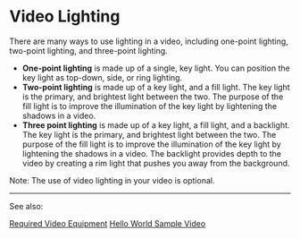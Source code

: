 # Video Lighting

There are many ways to use lighting in a video, including one-point lighting, two-point lighting, and three-point lighting.

- **One-point lighting** is made up of a single, key light. You can position the key light as top-down, side, or ring lighting.
- **Two-point lighting** is made up of a key light, and a fill light. The key light is the primary, and brightest light between the two. The purpose of the fill light is to improve the illumination of the key light by lightening the shadows in a video. 
- **Three point lighting** is made up of a key light, a fill light, and a backlight. The key light is the primary, and brightest light between the two. The purpose of the fill light is to improve the illumination of the key light by lightening the shadows in a video. The backlight provides depth to the video by creating a rim light that pushes you away from the background. 

Note: The use of video lighting in your video is optional.

----
See also:

[Required Video Equipment](contributors-guide/video-recording-guide/required-video-equipment.md)
[Hello World Sample Video](contributors-guide/contributor-onboarding/hello-world-sample-video.md)